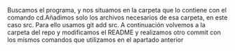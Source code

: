 Buscamos el programa, y nos situamos en la carpeta que lo contiene con el comando cd.Añadimos solo los archivos necesarios de esa carpeta, en este caso src. Para ello usamos git add src. A continuación volvemos a la carpeta del repo y modificamos el README y realizamos otro commit con los mismos comandos que utilizamos en el apartado anterior
